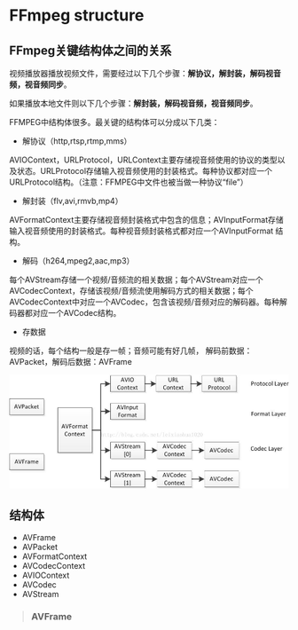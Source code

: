 # FFmpeg structure

## FFmpeg关键结构体之间的关系

视频播放器播放视频文件，需要经过以下几个步骤：**解协议，解封装，解码视音频，视音频同步**。

如果播放本地文件则以下几个步骤：**解封装，解码视音频，视音频同步**。

FFMPEG中结构体很多。最关键的结构体可以分成以下几类：

* 解协议（http,rtsp,rtmp,mms）

AVIOContext，URLProtocol，URLContext主要存储视音频使用的协议的类型以及状态。URLProtocol存储输入视音频使用的封装格式。每种协议都对应一个URLProtocol结构。（注意：FFMPEG中文件也被当做一种协议“file”）

* 解封装（flv,avi,rmvb,mp4）

AVFormatContext主要存储视音频封装格式中包含的信息；AVInputFormat存储输入视音频使用的封装格式。每种视音频封装格式都对应一个AVInputFormat 结构。

* 解码（h264,mpeg2,aac,mp3）

每个AVStream存储一个视频/音频流的相关数据；每个AVStream对应一个AVCodecContext，存储该视频/音频流使用解码方式的相关数据；每个AVCodecContext中对应一个AVCodec，包含该视频/音频对应的解码器。每种解码器都对应一个AVCodec结构。

* 存数据

视频的话，每个结构一般是存一帧；音频可能有好几帧， 解码前数据：AVPacket，解码后数据：AVFrame



![结构体关系图](../images/结构体关系图.jpeg)



## 结构体



* AVFrame
* AVPacket
* AVFormatContext
* AVCodecContext
* AVIOContext
* AVCodec
* AVStream



> ### AVFrame

